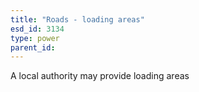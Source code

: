 ```yaml
---
title: "Roads - loading areas"
esd_id: 3134
type: power
parent_id:  
---
```


A local authority may provide loading areas

